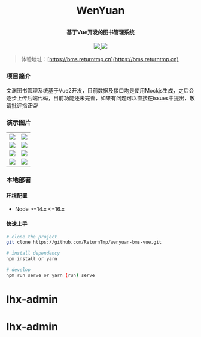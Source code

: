 <h1 align="center" style="margin: 30px 0 30px; font-weight: bold">
  WenYuan
</h1>
<h4 align="center">基于Vue开发的图书管理系统</h4>
<p align="center">
  <a href="https://github.com/ReturnTmp/wenyuan-bms-vue">
    <img
      src="https://img.shields.io/badge/-github-gray?style=for-the-badge&logo=github"
    />
  </a>
  <a href="https://gitee.com/cheng-guanghao/wenyuan-bms-vue">
    <img
      src="https://img.shields.io/badge/-gitee-red?style=for-the-badge&logo=gitee"
    />
  </a>
</p>




> 体验地址：[https://bms.returntmp.cn](https://bms.returntmp.cn)



### 项目简介

文渊图书管理系统基于Vue2开发，目前数据及接口均是使用Mockjs生成，之后会逐步上传后端代码，目前功能还未完善，如果有问题可以直接在issues中提出，敬请批评指正:smile_cat:



### 演示图片



<table>
    <tr>
    <td>
        <img
        src="https://cdn.jsdelivr.net/gh/Returntmp/blog-image@main/blog/image-20230510173850425.png"
        />
    </td>
    <td>
        <img
        src="https://cdn.jsdelivr.net/gh/Returntmp/blog-image@main/blog/image-20230510173901832.png"
        />
    </td>
    </tr>
    <tr>
    <td>
        <img
        src="https://cdn.jsdelivr.net/gh/Returntmp/blog-image@main/blog/image-20230510173921458.png"
        />
    </td>
    <td>
        <img
        src="https://cdn.jsdelivr.net/gh/Returntmp/blog-image@main/blog/image-20230510173937847.png"
        />
    </td>
    </tr>
    <tr>
    <td>
        <img
        src="https://cdn.jsdelivr.net/gh/Returntmp/blog-image@main/blog/image-20230510173949136.png"
        />
    </td>
    <td>
        <img
        src="https://cdn.jsdelivr.net/gh/Returntmp/blog-image@main/blog/image-20230510174000393.png"
        />
    </td>
    </tr>
    <tr>
    <td>
        <img
        src="https://cdn.jsdelivr.net/gh/Returntmp/blog-image@main/blog/image-20230510174009821.png"
        />
    </td>
    <td>
        <img
        src="https://cdn.jsdelivr.net/gh/Returntmp/blog-image@main/blog/image-20230510174021043.png"
        />
    </td>
    </tr>
</table>




### 本地部署

#### 环境配置

- Node >=14.x <=16.x

#### 快速上手

```bash
# clone the project
git clone https://github.com/ReturnTmp/wenyuan-bms-vue.git

# install dependency
npm install or yarn

# develop
npm run serve or yarn (run) serve
```





# lhx-admin
# lhx-admin
